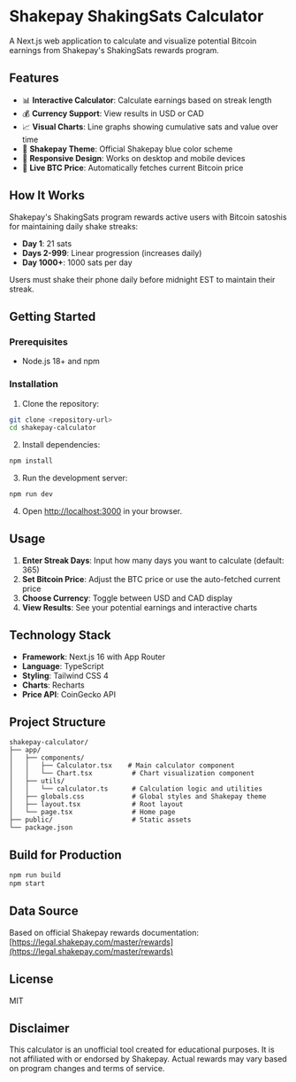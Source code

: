 # Shakepay ShakingSats Calculator

A Next.js web application to calculate and visualize potential Bitcoin earnings from Shakepay's ShakingSats rewards program.

## Features

- 📊 **Interactive Calculator**: Calculate earnings based on streak length
- 💰 **Currency Support**: View results in USD or CAD
- 📈 **Visual Charts**: Line graphs showing cumulative sats and value over time
- 🎨 **Shakepay Theme**: Official Shakepay blue color scheme
- 📱 **Responsive Design**: Works on desktop and mobile devices
- 🔄 **Live BTC Price**: Automatically fetches current Bitcoin price

## How It Works

Shakepay's ShakingSats program rewards active users with Bitcoin satoshis for maintaining daily shake streaks:

- **Day 1**: 21 sats
- **Days 2-999**: Linear progression (increases daily)
- **Day 1000+**: 1000 sats per day

Users must shake their phone daily before midnight EST to maintain their streak.

## Getting Started

### Prerequisites

- Node.js 18+ and npm

### Installation

1. Clone the repository:
```bash
git clone <repository-url>
cd shakepay-calculator
```

2. Install dependencies:
```bash
npm install
```

3. Run the development server:
```bash
npm run dev
```

4. Open [http://localhost:3000](http://localhost:3000) in your browser.

## Usage

1. **Enter Streak Days**: Input how many days you want to calculate (default: 365)
2. **Set Bitcoin Price**: Adjust the BTC price or use the auto-fetched current price
3. **Choose Currency**: Toggle between USD and CAD display
4. **View Results**: See your potential earnings and interactive charts

## Technology Stack

- **Framework**: Next.js 16 with App Router
- **Language**: TypeScript
- **Styling**: Tailwind CSS 4
- **Charts**: Recharts
- **Price API**: CoinGecko API

## Project Structure

```
shakepay-calculator/
├── app/
│   ├── components/
│   │   ├── Calculator.tsx    # Main calculator component
│   │   └── Chart.tsx          # Chart visualization component
│   ├── utils/
│   │   └── calculator.ts      # Calculation logic and utilities
│   ├── globals.css            # Global styles and Shakepay theme
│   ├── layout.tsx             # Root layout
│   └── page.tsx               # Home page
├── public/                    # Static assets
└── package.json
```

## Build for Production

```bash
npm run build
npm start
```

## Data Source

Based on official Shakepay rewards documentation:
[https://legal.shakepay.com/master/rewards](https://legal.shakepay.com/master/rewards)

## License

MIT

## Disclaimer

This calculator is an unofficial tool created for educational purposes. It is not affiliated with or endorsed by Shakepay. Actual rewards may vary based on program changes and terms of service.
